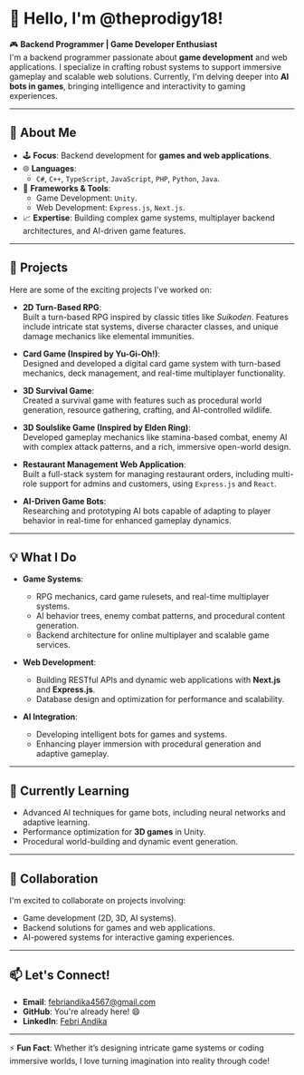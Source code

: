 # 👾 Hello, I'm @theprodigy18!  

🎮 **Backend Programmer | Game Developer Enthusiast**  
I'm a backend programmer passionate about **game development** and web applications. I specialize in crafting robust systems to support immersive gameplay and scalable web solutions. Currently, I'm delving deeper into **AI bots in games**, bringing intelligence and interactivity to gaming experiences.  

---

## 🌟 About Me  
- 🕹️ **Focus**: Backend development for **games and web applications**.  
- 🌐 **Languages**:  
  - `C#`, `C++`, `TypeScript`, `JavaScript`, `PHP`, `Python`, `Java`.  
- 🧰 **Frameworks & Tools**:  
  - Game Development: `Unity`.  
  - Web Development: `Express.js`, `Next.js`.  
- 📈 **Expertise**: Building complex game systems, multiplayer backend architectures, and AI-driven game features.  

---

## 🚀 Projects  
Here are some of the exciting projects I've worked on:  
- **2D Turn-Based RPG**:  
  Built a turn-based RPG inspired by classic titles like *Suikoden*. Features include intricate stat systems, diverse character classes, and unique damage mechanics like elemental immunities.  

- **Card Game (Inspired by Yu-Gi-Oh!)**:  
  Designed and developed a digital card game system with turn-based mechanics, deck management, and real-time multiplayer functionality.  

- **3D Survival Game**:  
  Created a survival game with features such as procedural world generation, resource gathering, crafting, and AI-controlled wildlife.  

- **3D Soulslike Game (Inspired by Elden Ring)**:  
  Developed gameplay mechanics like stamina-based combat, enemy AI with complex attack patterns, and a rich, immersive open-world design.  

- **Restaurant Management Web Application**:  
  Built a full-stack system for managing restaurant orders, including multi-role support for admins and customers, using `Express.js` and `React`.  

- **AI-Driven Game Bots**:  
  Researching and prototyping AI bots capable of adapting to player behavior in real-time for enhanced gameplay dynamics.  

---

## 💡 What I Do  
- **Game Systems**:  
  - RPG mechanics, card game rulesets, and real-time multiplayer systems.  
  - AI behavior trees, enemy combat patterns, and procedural content generation.  
  - Backend architecture for online multiplayer and scalable game services.  

- **Web Development**:  
  - Building RESTful APIs and dynamic web applications with **Next.js** and **Express.js**.  
  - Database design and optimization for performance and scalability.  

- **AI Integration**:  
  - Developing intelligent bots for games and systems.  
  - Enhancing player immersion with procedural generation and adaptive gameplay.  

---

## 🌱 Currently Learning  
- Advanced AI techniques for game bots, including neural networks and adaptive learning.  
- Performance optimization for **3D games** in Unity.  
- Procedural world-building and dynamic event generation.  

---

## 💞️ Collaboration  
I'm excited to collaborate on projects involving:  
- Game development (2D, 3D, AI systems).  
- Backend solutions for games and web applications.  
- AI-powered systems for interactive gaming experiences.  

---

## 📫 Let's Connect!  
- **Email**: [febriandika4567@gmail.com](mailto:febriandika4567@gmail.com)  
- **GitHub**: You're already here! 😄  
- **LinkedIn**: [Febri Andika](https://www.linkedin.com/in/febri-andika-88bb2929a)  

---

⚡ **Fun Fact**: Whether it’s designing intricate game systems or coding immersive worlds, I love turning imagination into reality through code!  
